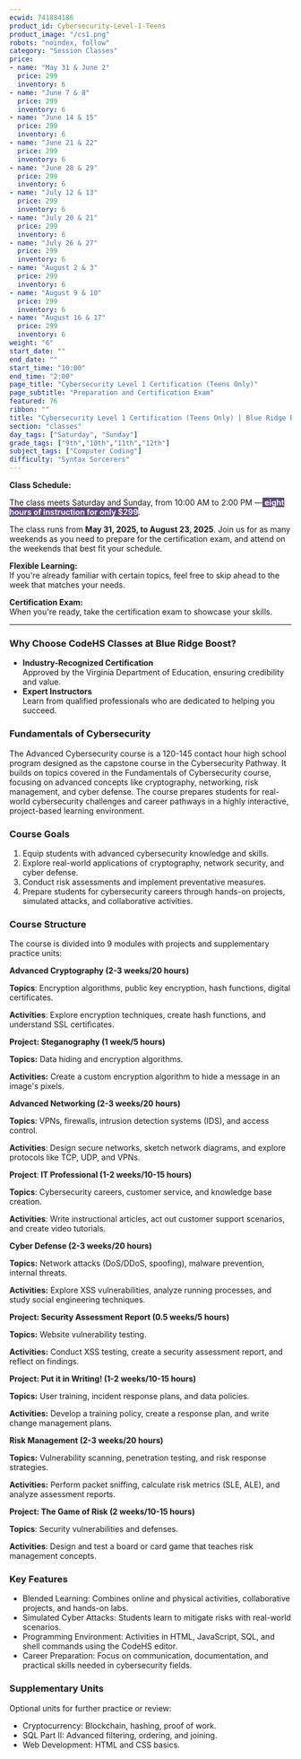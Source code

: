 ```yaml
---
ecwid: 741884186
product_id: Cybersecurity-Level-1-Teens
product_image: "/cs1.png"
robots: "noindex, follow"
category: "Session Classes"
price:
- name: "May 31 & June 2"
  price: 299
  inventory: 6
- name: "June 7 & 8"
  price: 299
  inventory: 6
- name: "June 14 & 15"
  price: 299
  inventory: 6
- name: "June 21 & 22"
  price: 299
  inventory: 6
- name: "June 28 & 29"
  price: 299
  inventory: 6
- name: "July 12 & 13"
  price: 299
  inventory: 6
- name: "July 20 & 21"
  price: 299
  inventory: 6
- name: "July 26 & 27"
  price: 299
  inventory: 6
- name: "August 2 & 3"
  price: 299
  inventory: 6
- name: "August 9 & 10"
  price: 299
  inventory: 6
- name: "August 16 & 17"
  price: 299
  inventory: 6
weight: "6"
start_date: ""
end_date: ""
start_time: "10:00"
end_time: "2:00"
page_title: "Cybersecurity Level 1 Certification (Teens Only)"
page_subtitle: "Preparation and Certification Exam"
featured: 76
ribbon: ""
title: "Cybersecurity Level 1 Certification (Teens Only) | Blue Ridge Boost"
section: "classes"
day_tags: ["Saturday", "Sunday"]
grade_tags: ["9th","10th","11th","12th"]
subject_tags: ["Computer Coding"]
difficulty: "Syntax Sorcerers"
---
```

<p><strong>Class Schedule:</strong>
</p><p>
	The class meets Saturday and Sunday, from 10:00 AM to 2:00 PM —<span style="background-color: rgb(95, 73, 122);"> </span><strong "=""><span style="color: rgb(36, 64, 97);"><span style="background-color: rgb(15, 36, 62);"><span style="color: rgb(255, 255, 255);"><span style="background-color: rgb(95, 73, 122);">eight hours of instruction for only $299</span></span></span></span></strong>.
</p><p>
	The class runs from <strong>May 31, 2025, to August 23, 2025</strong>. Join us for as many weekends as you need to prepare for the certification exam, and attend on the weekends that best fit your schedule.
</p><p>
	<strong>Flexible Learning:</strong><br>
	If you're already familiar with certain topics, feel free to skip ahead to the week that matches your needs.
</p><p>
	<strong>Certification Exam:</strong><br>
	When you're ready, take the certification exam to showcase your skills.
</p><hr><h3>Why Choose CodeHS Classes at Blue Ridge Boost?</h3><ul>
	<li>
	<strong>Industry-Recognized Certification</strong><br>
	Approved by the Virginia Department of Education, ensuring credibility and value.
	</li>
	<li>
	<strong>Expert Instructors</strong><br>
	Learn from qualified professionals who are dedicated to helping you succeed.
	</li>
</ul><h3><strong>Fundamentals of Cybersecurity</strong></h3><p>The Advanced Cybersecurity course is a 120-145 contact hour high school program designed as the capstone course in the Cybersecurity Pathway. It builds on topics covered in the Fundamentals of Cybersecurity course, focusing on advanced concepts like cryptography, networking, risk management, and cyber defense. The course prepares students for real-world cybersecurity challenges and career pathways in a highly interactive, project-based learning environment.
</p><h3>
Course Goals
</h3><ol>
	<li>Equip students with advanced cybersecurity knowledge and skills.</li>
	<li>Explore real-world applications of cryptography, network security, and cyber defense.</li>
	<li>Conduct risk assessments and implement preventative measures.</li>
	<li>Prepare students for cybersecurity careers through hands-on projects, simulated attacks, and collaborative activities.</li>
</ol><h3>
Course Structure</h3><p>The course is divided into 9 modules with projects and supplementary practice units:
</p><p><strong>Advanced Cryptography (2-3 weeks/20 hours)</strong>
</p><p><strong>Topics</strong>: Encryption algorithms, public key encryption, hash functions, digital certificates.
</p><p><strong>Activities</strong>: Explore encryption techniques, create hash functions, and understand SSL certificates.
</p><p><strong>Project: Steganography (1 week/5 hours)</strong>
</p><p><strong>Topics:</strong> Data hiding and encryption algorithms.
</p><p><strong>Activities:</strong> Create a custom encryption algorithm to hide a message in an image's pixels.
</p><p><strong>Advanced Networking (2-3 weeks/20 hours)</strong>
</p><p><strong>Topics</strong>: VPNs, firewalls, intrusion detection systems (IDS), and access control.
</p><p><strong>Activities</strong>: Design secure networks, sketch network diagrams, and explore protocols like TCP, UDP, and VPNs.
</p><p><strong>Project</strong>:<strong> IT Professional (1-2 weeks/10-15 hours)</strong>
</p><p><strong>Topics</strong>: Cybersecurity careers, customer service, and knowledge base creation.
</p><p><strong>Activities</strong>: Write instructional articles, act out customer support scenarios, and create video tutorials.
</p><p><strong>Cyber Defense (2-3 weeks/20 hours)</strong>
</p><p><strong>Topics:</strong> Network attacks (DoS/DDoS, spoofing), malware prevention, internal threats.
</p><p><strong>Activities:</strong> Explore XSS vulnerabilities, analyze running processes, and study social engineering techniques.
</p><p><strong>Project: Security Assessment Report (0.5 weeks/5 hours)</strong>
</p><p><strong>Topics:</strong> Website vulnerability testing.
	<strong></strong>
</p><p><strong>Activities:</strong> Conduct XSS testing, create a security assessment report, and reflect on findings.
</p><p><strong>Project: Put it in Writing! (1-2 weeks/10-15 hours)</strong>
</p><p><strong>Topics:</strong> User training, incident response plans, and data policies.
</p><p><strong>Activities:</strong> Develop a training policy, create a response plan, and write change management plans.
</p><p><strong>Risk Management (2-3 weeks/20 hours)</strong>
</p><p><strong>Topics:</strong> Vulnerability scanning, penetration testing, and risk response strategies.
</p><p><strong>Activities:</strong> Perform packet sniffing, calculate risk metrics (SLE, ALE), and analyze assessment reports.
</p><p><strong>Project:</strong><strong> The Game of Risk (2 weeks/10-15 hours)</strong>
</p><p><strong>Topics</strong>: Security vulnerabilities and defenses.
</p><p><strong>Activities</strong>: Design and test a board or card game that teaches risk management concepts.
</p><h3>
Key Features</h3><ul>
	<li>Blended Learning: Combines online and physical activities, collaborative projects, and hands-on labs.
	</li>
	<li>Simulated Cyber Attacks: Students learn to mitigate risks with real-world scenarios.
	</li>
	<li>Programming Environment: Activities in HTML, JavaScript, SQL, and shell commands using the CodeHS editor.
	</li>
	<li>Career Preparation: Focus on communication, documentation, and practical skills needed in cybersecurity fields.</li>
</ul><h3>
Supplementary Units </h3><p>Optional units for further practice or review:
</p><ul>
	<li>Cryptocurrency: Blockchain, hashing, proof of work.
	</li>
	<li>SQL Part II: Advanced filtering, ordering, and joining.
	</li>
	<li>Web Development: HTML and CSS basics.</li>
</ul>
